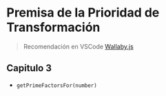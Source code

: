 # Premisa de la Prioridad de Transformación

> Recomendación en VSCode
> [Wallaby.js](https://wallabyjs.com/docs/intro/get-started-vscode.html)

## Capitulo 3

- `getPrimeFactorsFor(number)`

